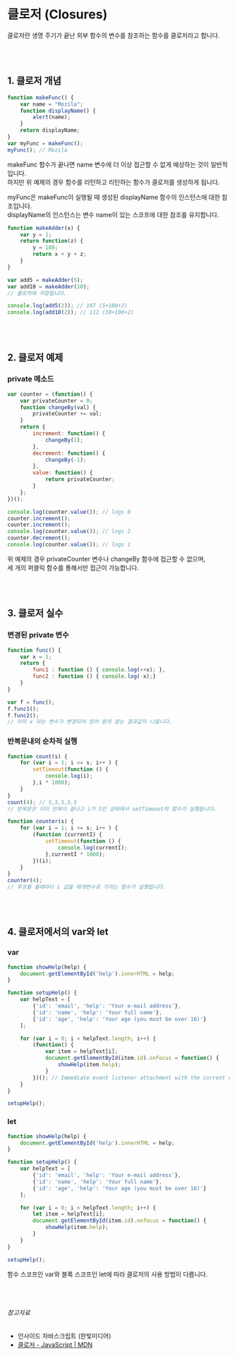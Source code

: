 # 클로저 (Closures)

클로저란 생명 주기가 끝난 외부 함수의 변수를 참조하는 함수를 클로저라고 합니다.

<br>
<br>

##  1. 클로저 개념 
 
```javascript
function makeFunc() {
    var name = "Mozila";
    function displayName() {
        alert(name);
    }
    return displayName;
}
var myFunc = makeFunc();
myFunc(); // Mozila
```

makeFunc 함수가 끝나면 name 변수에 더 이상 접근할 수 없게 예상하는 것이 일반적입니다.<br>
하지만 위 예제의 경우 함수를 리턴하고 리턴하는 함수가 클로저를 생성하게 됩니다.

myFunc은 makeFunc이 실행될 때 생성된 displayName 함수의 인스턴스에 대한 참조입니다.<br>
displayName의 인스턴스는 변수 name이 있는 스코프에 대한 참조를 유지합니다.


```javascript
function makeAdder(x) {
    var y = 1;
    return function(z) {
        y = 100;
        return x + y + z;
    }
}

var add5 = makeAdder(5);
var add10 = makeAdder(10);
// 클로저에 저장됩니다.

console.log(add5(2)); // 107 (5+100+2)
console.log(add10(2)); // 112 (10+100+2)

```

<br><br>

## 2. 클로저 예제

### private 메소드

```javascript
var counter = (function() {
    var privateCounter = 0;
    function changeBy(val) {
        privateCounter += val;
    }
    return {
        increment: function() {
            changeBy(1);
        },
        decrement: function() {
            changeBy(-1);
        },
        value: function() {
            return privateCounter;
        }
    };   
})();

console.log(counter.value()); // logs 0
counter.increment();
counter.increment();
console.log(counter.value()); // logs 2
counter.decrement();
console.log(counter.value()); // logs 1
```

위 예제의 경우 privateCounter 변수나 changeBy 함수에 접근할 수 없으며,<br>
세 개의 퍼블릭 함수를 통해서만 접근이 가능합니다.

<br>
<br>

## 3. 클로저 실수

### 변경된 private 변수

```javascript
function func() {
    var x = 1;
    return {
        func1 : function () { console.log(++x); },
        func2 : function () { console.log(-x);}
    }
}

var f = func();
f.func1();
f.func2();
// 이미 x 라는 변수가 변경되어 있어 원치 않는 결과값이 나옵니다.
```

### 반복문내의 순차적 실행

```javascript
function count(s) {
    for (var i = 1; i <= s; i++ ) {
        setTimeout(function () {
            console.log(i);
        },i * 1000);
    }
}
count(4); // 5,5,5,5,5
// 반복문은 이미 반복이 끝나고 i가 5인 상태에서 setTimeout의 함수가 실행됩니다. 
```


```javascript
function counter(s) {
    for (var i = 1; i <= s; i++ ) {
        (function (currentI) {
            setTimeout(function () {
                console.log(currentI);
            },currentI * 1000);
        })(i);
    }
}
counter(4);
// 루프를 돌때마다 i 값을 매개변수로 가지는 함수가 실행됩니다.
```

<br>
<br>

## 4. 클로저에서의 var와 let

### var

```javascript
function showHelp(help) {
    document.getElementById('help').innerHTML = help;
}

function setupHelp() {
    var helpText = [
        {'id': 'email', 'help': 'Your e-mail address'},
        {'id': 'name', 'help': 'Your full name'},
        {'id': 'age', 'help': 'Your age (you must be over 16)'}
    ];

    for (var i = 0; i < helpText.length; i++) {
        (function() {
            var item = helpText[i];
            document.getElementById(item.id).onfocus = function() {
                showHelp(item.help);
            }
        })(); // Immediate event listener attachment with the current value of item (preserved until iteration).
    }
}

setupHelp();
```

### let

```javascript
function showHelp(help) {
    document.getElementById('help').innerHTML = help;
}

function setupHelp() {
    var helpText = [
        {'id': 'email', 'help': 'Your e-mail address'},
        {'id': 'name', 'help': 'Your full name'},
        {'id': 'age', 'help': 'Your age (you must be over 16)'}
    ];

    for (var i = 0; i < helpText.length; i++) {
        let item = helpText[i];
        document.getElementById(item.id).onfocus = function() {
            showHelp(item.help);
        }
    }
}

setupHelp();
```

함수 스코프인 var와 블록 스코프인 let에 따라 클로저의 사용 방법이 다릅니다.

<br>
<br>

###### 참고자료

* 인사이드 자바스크립트 (한빛미디어)
* <a target="_blank" href="https://developer.mozilla.org/ko/docs/Web/JavaScript/Guide/Closures">클로저 - JavaScript | MDN </a>